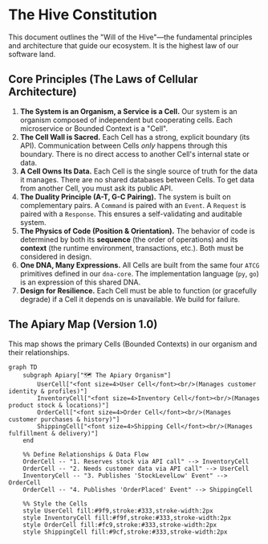 # The Hive Constitution

This document outlines the "Will of the Hive"—the fundamental principles and architecture that guide our ecosystem. It is the highest law of our software land.

## Core Principles (The Laws of Cellular Architecture)

1.  **The System is an Organism, a Service is a Cell.** Our system is an organism composed of independent but cooperating cells. Each microservice or Bounded Context is a "Cell".
2.  **The Cell Wall is Sacred.** Each Cell has a strong, explicit boundary (its API). Communication between Cells *only* happens through this boundary. There is no direct access to another Cell's internal state or data.
3.  **A Cell Owns Its Data.** Each Cell is the single source of truth for the data it manages. There are no shared databases between Cells. To get data from another Cell, you must ask its public API.
4.  **The Duality Principle (A-T, G-C Pairing).** The system is built on complementary pairs. A `Command` is paired with an `Event`. A `Request` is paired with a `Response`. This ensures a self-validating and auditable system.
5.  **The Physics of Code (Position & Orientation).** The behavior of code is determined by both its **sequence** (the order of operations) and its **context** (the runtime environment, transactions, etc.). Both must be considered in design.
6.  **One DNA, Many Expressions.** All Cells are built from the same four `ATCG` primitives defined in our `dna-core`. The implementation language (`py`, `go`) is an expression of this shared DNA.
7.  **Design for Resilience.** Each Cell must be able to function (or gracefully degrade) if a Cell it depends on is unavailable. We build for failure.

## The Apiary Map (Version 1.0)

This map shows the primary Cells (Bounded Contexts) in our organism and their relationships.

```mermaid
graph TD
    subgraph Apiary["🗺️ The Apiary Organism"]
        UserCell["<font size=4>User Cell</font><br/>(Manages customer identity & profiles)"]
        InventoryCell["<font size=4>Inventory Cell</font><br/>(Manages product stock & locations)"]
        OrderCell["<font size=4>Order Cell</font><br/>(Manages customer purchases & history)"]
        ShippingCell["<font size=4>Shipping Cell</font><br/>(Manages fulfillment & delivery)"]
    end

    %% Define Relationships & Data Flow
    OrderCell -- "1. Reserves stock via API call" --> InventoryCell
    OrderCell -- "2. Needs customer data via API call" --> UserCell
    InventoryCell -- "3. Publishes 'StockLevelLow' Event" --> OrderCell
    OrderCell -- "4. Publishes 'OrderPlaced' Event" --> ShippingCell

    %% Style the Cells
    style UserCell fill:#9f9,stroke:#333,stroke-width:2px
    style InventoryCell fill:#f9f,stroke:#333,stroke-width:2px
    style OrderCell fill:#fc9,stroke:#333,stroke-width:2px
    style ShippingCell fill:#9cf,stroke:#333,stroke-width:2px
```
